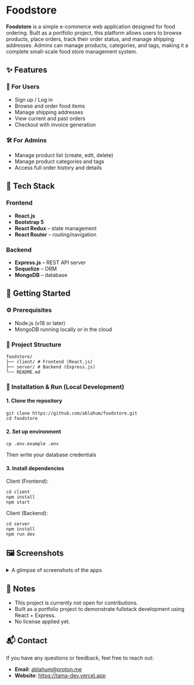 # Foodstore
**Foodstore** is a simple e-commerce web application designed for food ordering. Built as a portfolio project, this platform allows users to browse products, place orders, track their order status, and manage shipping addresses. Admins can manage products, categories, and tags, making it a complete small-scale food store management system.

## ✨ Features
### 👤 For Users
- Sign up / Log in
- Browse and order food items
- Manage shipping addresses
- View current and past orders
- Checkout with invoice generation

### 🛠️ For Admins
- Manage product list (create, edit, delete)
- Manage product categories and tags
- Access full order history and details

## 🧰 Tech Stack
### Frontend
- **React.js**
- **Bootstrap 5**
- **React Redux** – state management
- **React Router** – routing/navigation
### Backend
- **Express.js** – REST API server
- **Sequelize** – ORM
- **MongoDB** – database

## 🚀 Getting Started
### ⚙️ Prerequisites
- Node.js (v18 or later)
- MongoDB running locally or in the cloud

### 📁 Project Structure
```
foodstore/
├── client/ # Frontend (React.js)
├── server/ # Backend (Express.js)
└── README.md
```

### 🔧 Installation & Run (Local Development)
#### 1. Clone the repository
```
git clone https://github.com/ablahum/foodstore.git
cd foodstore
```
#### 2. Set up environment
```
cp .env.example .env
```
Then write your database credentials
#### 3. Install dependencies
Client (Frontend):
```
cd client
npm install
npm start
```

Client (Backend):
```
cd server
npm install
npm run dev
```

## 🖼️ Screenshots
<details>
  <summary>A glimpse of screenshots of the apps</summary>

  ### Home page
  ![home](https://github.com/ablahum/foodstore/blob/main/public/assets/home.png)
  ![cart](https://github.com/ablahum/foodstore/blob/main/public/assets/cart.png)
  ### Profile page
  ![profile](https://github.com/ablahum/foodstore/blob/main/public/assets/profile.png)
  ### Checkout page
  ![checkout](https://github.com/ablahum/foodstore/blob/main/public/assets/checkout.png)
  ![checkout-modal](https://github.com/ablahum/foodstore/blob/main/public/assets/checkout-modal.png)
  ### Invoice page
  ![profile](https://github.com/ablahum/foodstore/blob/main/public/assets/invoice.png)
  ### Order history page
  ![profile](https://github.com/ablahum/foodstore/blob/main/public/assets/order-history.png)
  ### Login page
  ![profile](https://github.com/ablahum/foodstore/blob/main/public/assets/login.png)
  ### Register page
  ![profile](https://github.com/ablahum/foodstore/blob/main/public/assets/register.png)
</details>

## 📌 Notes
- This project is currently not open for contributions.
- Built as a portfolio project to demonstrate fullstack development using React + Express.
- No license applied yet.

## 📬 Contact
If you have any questions or feedback, feel free to reach out:

- **Email**: ablahum@proton.me
- **Website**: https://tama-dev.vercel.app